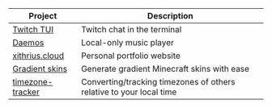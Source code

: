 [twitch-tui]: https://github.com/Xithrius/twitch-tui
[daemos]: https://github.com/Xithrius/daemos
[xithrius.cloud]: https://github.com/Xithrius/xithrius.cloud
[gradient-skins]: https://github.com/Xithrius/gradient-skins
[timezone-tracker]: https://github.com/Xithrius/timezone-tracker

| Project                              | Description                                                         |
| ------------------------------------ | ------------------------------------------------------------------- |
| [Twitch TUI][twitch-tui]             | Twitch chat in the terminal                                         |
| [Daemos][daemos]                     | Local-only music player                                             |
| [xithrius.cloud][xithrius.cloud]     | Personal portfolio website                                          |
| [Gradient skins][gradient-skins]     | Generate gradient Minecraft skins with ease                         |
| [timezone-tracker][timezone-tracker] | Converting/tracking timezones of others relative to your local time |
